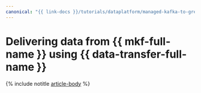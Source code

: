 ```yaml
---
canonical: "{{ link-docs }}/tutorials/dataplatform/managed-kafka-to-greenplum"
---
```


# Delivering data from {{ mkf-full-name }} using {{ data-transfer-full-name }}

{% include notitle [article-body](../../_tutorials/dataplatform/datatransfer/managed-kafka-to-greenplum.md) %}
